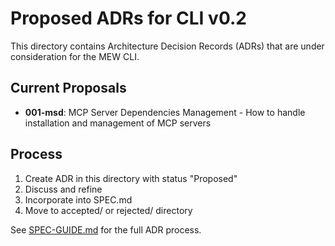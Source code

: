 # Proposed ADRs for CLI v0.2

This directory contains Architecture Decision Records (ADRs) that are under consideration for the MEW CLI.

## Current Proposals

- **001-msd**: MCP Server Dependencies Management - How to handle installation and management of MCP servers

## Process

1. Create ADR in this directory with status "Proposed"
2. Discuss and refine
3. Incorporate into SPEC.md
4. Move to accepted/ or rejected/ directory

See [SPEC-GUIDE.md](/SPEC-GUIDE.md) for the full ADR process.